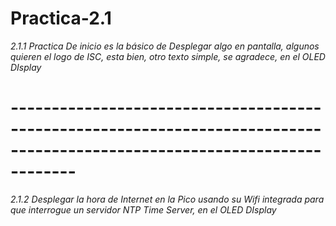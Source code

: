# Practica-2.1

*2.1.1 Practica De inicio es la básico de Desplegar algo en pantalla, algunos quieren el logo de ISC, esta bien, otro texto simple, se agradece,  en el OLED DIsplay*
# --------------------------------------------------------------------------------------------------------------------------
*2.1.2 Desplegar la hora de Internet en la Pico usando su Wifi integrada para que interrogue un servidor NTP Time Server, en el OLED DIsplay*
